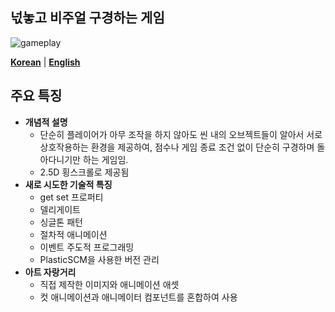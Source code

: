 ## **넋놓고 비주얼 구경하는 게임**

![gameplay](https://cdn.jsdelivr.net/gh/hyngng/hyngng.github.io.resources@master/2024-10-23-armonia-devlog-cancelled/gameplay.webp)

**[Korean](https://github.com/hyngng/unity-armonia/blob/master/README.md)** | **[English](https://github.com/hyngng/unity-armonia/blob/master/README-en.md)**

## **주요 특징**
- **개념적 설명**
    - 단순히 플레이어가 아무 조작을 하지 않아도 씬 내의 오브젝트들이 알아서 서로 상호작용하는 환경을 제공하여, 점수나 게임 종료 조건 없이 단순히 구경하며 돌아다니기만 하는 게임임.
    - 2.5D 횡스크롤로 제공됨
- **새로 시도한 기술적 특징**
    - get set 프로퍼티
    - 델리게이트
    - 싱글톤 패턴
    - 절차적 애니메이션
    - 이벤트 주도적 프로그래밍
    - PlasticSCM을 사용한 버전 관리
- **아트 자랑거리**
    - 직접 제작한 이미지와 애니메이션 애셋
    - 컷 애니메이션과 애니메이터 컴포넌트를 혼합하여 사용
